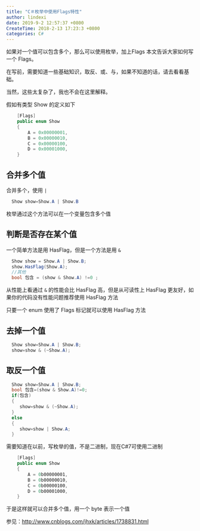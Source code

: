 ```yaml
---
title: "C＃枚举中使用Flags特性"
author: lindexi
date: 2019-9-2 12:57:37 +0800
CreateTime: 2018-2-13 17:23:3 +0800
categories: C#
---
```


如果对一个值可以包含多个，那么可以使用枚举，加上Flags
本文告诉大家如何写一个 Flags。

<!--more-->



<div id="toc"></div>

在写前，需要知道一些基础知识，取反、或、与，如果不知道的话，请去看看基础。

当然，这些太复杂了，我也不会在这里解释。

假如有类型 Show 的定义如下


```csharp
    [Flags]
    public enum Show
    {
        A = 0x00000001,
        B = 0x00000010,
        C = 0x00000100,
        D = 0x00001000,
    }
```


## 合并多个值

合并多个，使用 `|`


```csharp
  Show show=Show.A | Show.B
```

枚举通过这个方法可以在一个变量包含多个值

## 判断是否存在某个值

一个简单方法是用 HasFlag，但是一个方法是用 `&` 


```csharp
  Show show = Show.A | Show.B;
  show.HasFlag(Show.A);
  //其他
  bool 包含 = (show & Show.A) !=0 ;
```

从性能上看通过 `&` 的性能会比 HasFlag 高，但是从可读性上 HasFlag 更友好，如果你的代码没有性能问题推荐使用 HasFlag 方法

只要一个 enum 使用了 Flags 标记就可以使用 HasFlag 方法

## 去掉一个值

```csharp
  Show show=Show.A | Show.B;
  show=show & (~Show.A);
```

## 取反一个值


```csharp
  Show show=Show.A | Show.B;
  bool 包含=(show & Show.A)!=0;
  if(包含)
  {
     show=show & (~Show.A);
  }
  else
  {
     show=show | Show.A;
  }
```

需要知道在以前，写枚举的值，不是二进制，现在C#7可使用二进制


```csharp
    [Flags]
    public enum Show
    {
        A = 0b00000001,
        B = 0b00000010,
        C = 0b00000100,
        D = 0b00001000,
    }
```

于是这样就可以合并多个值，用一个 byte 表示一个值

参见：http://www.cnblogs.com/jhxk/articles/1738831.html

